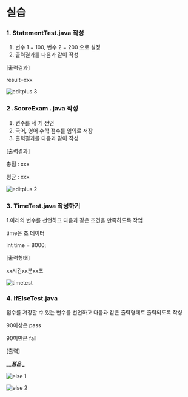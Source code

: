 # 실습

### 1. StatementTest.java 작성

1) 변수 1 = 100, 변수 2 = 200 으로 설정
2) 출력결과를 다음과 같이 작성

[출력결과]

result=xxx


![editplus 3](https://user-images.githubusercontent.com/88473491/129016501-96f00bbc-0f22-4b64-bbcc-ee2a02ed3aee.png)








### 2 .ScoreExam . java 작성



1. 변수를 세 개 선언
2. 국어, 영어 수학 점수를 임의로 저장
3. 출력결과를 다음과 같이 작성

 

[출력결과]

총점 : xxx

평균 : xxx



![editplus 2](https://user-images.githubusercontent.com/88473491/129016490-f52efedd-87ca-4245-9891-505f8b1804c4.png)








### 3. TimeTest.java 작성하기

1.아래의 변수를 선언하고 다음과 같은 조건을 만족하도록 작업

time은 초 데이터

int time = 8000;

[출력형태]

xx시간xx분xx초



![timetest](https://user-images.githubusercontent.com/88473491/129016552-cd7e0c3e-4c6e-49ed-a67b-ae226baf4f8a.png)






### 4. IfElseTest.java



점수를 저장할 수 있는 변수를 선언하고 다음과 같은 출력형태로 출력되도록 작성

90이상은 pass

90미만은 fail

[출력]

\_____점은 \____



![else 1](https://user-images.githubusercontent.com/88473491/129016510-9971c161-7db9-42d2-b62a-87f1c95dc935.png)


![else 2](https://user-images.githubusercontent.com/88473491/129016526-9f701fd1-bf87-4a3d-ad08-c6e738f321c6.png)

